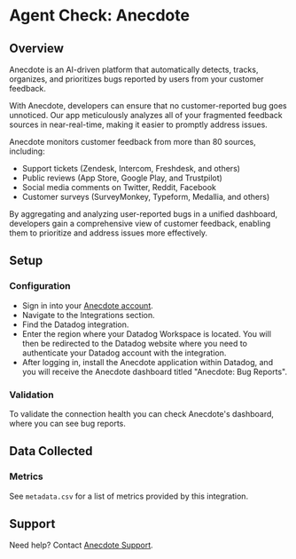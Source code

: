# Agent Check: Anecdote

## Overview

Anecdote is an AI-driven platform that automatically detects, tracks, organizes, and prioritizes bugs reported by users from your customer feedback.  

With Anecdote, developers can ensure that no customer-reported bug goes unnoticed. Our app meticulously analyzes all of your fragmented feedback sources in near-real-time, making it easier to promptly address issues.

Anecdote monitors customer feedback from more than 80 sources, including:

- Support tickets (Zendesk, Intercom, Freshdesk, and others)
- Public reviews (App Store, Google Play, and Trustpilot)
- Social media comments on Twitter, Reddit, Facebook
- Customer surveys (SurveyMonkey, Typeform, Medallia, and others)

By aggregating and analyzing user-reported bugs in a unified dashboard, developers gain a comprehensive view of customer feedback, enabling them to prioritize and address issues more effectively.

## Setup

### Configuration

- Sign in into your [Anecdote account][1].
- Navigate to the Integrations section.
- Find the Datadog integration.
- Enter the region where your Datadog Workspace is located. You will then be redirected to the Datadog website where you need to authenticate your Datadog account with the integration.
- After logging in, install the Anecdote application within Datadog, and you will receive the Anecdote dashboard titled "Anecdote: Bug Reports".

### Validation

To validate the connection health you can check Anecdote's dashboard, where you can see bug reports.

## Data Collected

### Metrics
See `metadata.csv` for a list of metrics provided by this integration.

## Support

Need help? Contact [Anecdote Support][2].

[1]: app.anecdoteai.com
[2]: mailto:hello@anec.app

